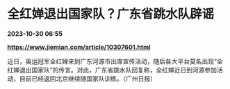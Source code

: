# 全红婵退出国家队？广东省跳水队辟谣

**2023-10-30 06:55**

**https://www.jiemian.com/article/10307601.html**

近日，奥运冠军全红婵来到广东河源市出席宣传活动，随后各大平台莫名出现“全红婵退出国家队”的传言。对此，广东省跳水队回复称，全红婵近日到河源参加活动，目前已经返回北京继续随国家队训练。（广州日报）